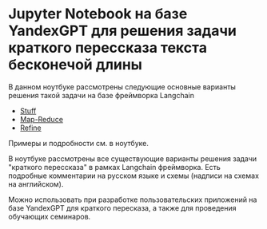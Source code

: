 # Jupyter Notebook на базе YandexGPT для решения задачи краткого перессказа текста бесконечой длины

В данном ноутбуке рассмотрены следующие основные варианты решения такой задачи на базе фреймворка Langchain
- [Stuff](https://python.langchain.com/docs/modules/chains#lcel-chains)
- [Map-Reduce](https://python.langchain.com/docs/modules/chains#legacy-chains)
- [Refine](https://python.langchain.com/docs/modules/chains#legacy-chains)

Примеры и подробности см. в ноутбуке.

В ноутбуке рассмотрены все существующие варианты решения задачи "краткого перессказа" в рамках Langchain фреймворка. Есть подробные комментарии на русском языке и схемы (надписи на схемах на английском).

Можно использовать при разработке пользовательских приложений на базе YandexGPT для краткого пересказа, а также для проведения обучающих семинаров.